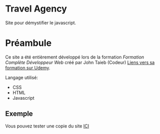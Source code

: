 # Travel Agency
Site pour démystifier le javascript.

# Préambule
Ce site a été entièrement développé lors de la formation <em> Formation Complète Développeur Web </em> créé par John Taieb (Codeur) <a href="https://www.udemy.com/course/formation-developpeur-web/" > Liens vers sa formation sur Udemy</a>.

Langage utilisé:
- CSS
- HTML
- Javascript

## Exemple
Vous pouvez tester une copie du site <a href="http://actrices.hidemyhome.ovh/"> ICI </a>